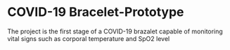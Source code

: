 # COVID-19 Bracelet-Prototype
The project is the first stage of a COVID-19 brazalet capable of monitoring vital signs such as corporal temperature and SpO2 level
